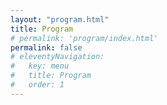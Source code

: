 ```yaml
---
layout: "program.html"
title: Program
# permalink: 'program/index.html'
permalink: false
# eleventyNavigation:
#   key: menu
#   title: Program
#   order: 1
---
```


